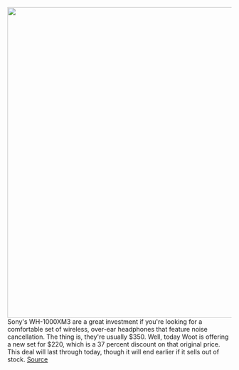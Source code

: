 <img src='https://cdn.vox-cdn.com/thumbor/HeMeYAIs-w2z1SYJ9dIb8jxpZek=/0x0:2040x1360/1200x800/filters:focal(857x517:1183x843)/cdn.vox-cdn.com/uploads/chorus_image/image/67056423/jbareham_180823_2895_0075.0.jpg' width='700px' /><br/>
Sony's WH-1000XM3 are a great investment if you're looking for a comfortable set of wireless, over-ear headphones that feature noise cancellation. The thing is, they're usually $350. Well, today Woot is offering a new set for $220, which is a 37 percent discount on that original price. This deal will last through today, though it will end earlier if it sells out of stock.
<a href='https://www.theverge.com/2020/7/14/21324434/sony-wh1000xm3-wireless-noise-canceling-headphones-deal-sale-woot'> Source <a/>